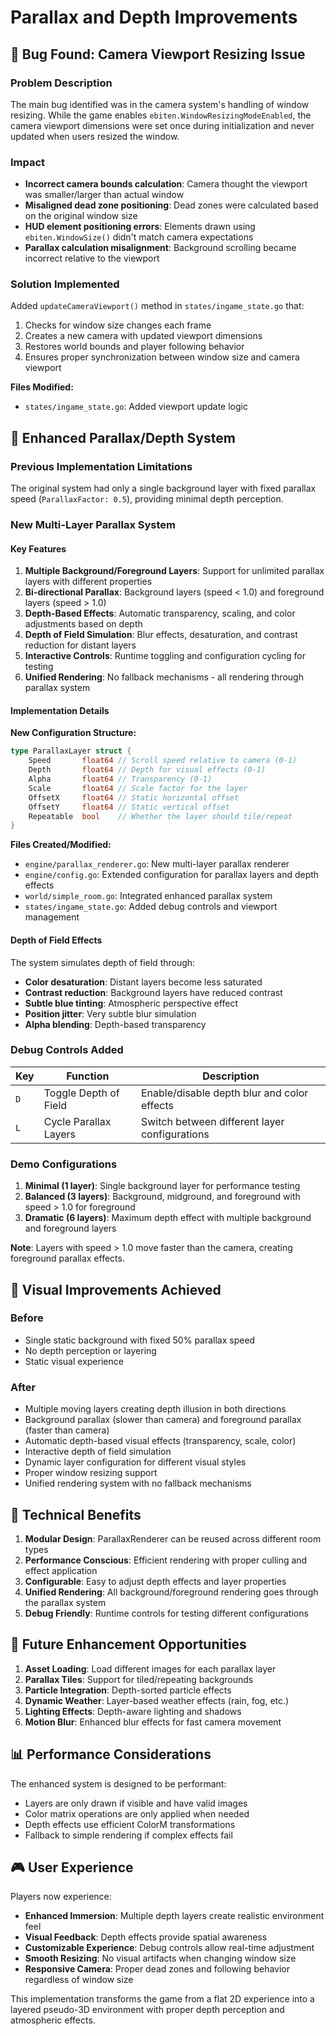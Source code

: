 # Parallax and Depth Improvements

## 🐛 Bug Found: Camera Viewport Resizing Issue

### Problem Description
The main bug identified was in the camera system's handling of window resizing. While the game enables `ebiten.WindowResizingModeEnabled`, the camera viewport dimensions were set once during initialization and never updated when users resized the window.

### Impact
- **Incorrect camera bounds calculation**: Camera thought the viewport was smaller/larger than actual window
- **Misaligned dead zone positioning**: Dead zones were calculated based on the original window size
- **HUD element positioning errors**: Elements drawn using `ebiten.WindowSize()` didn't match camera expectations
- **Parallax calculation misalignment**: Background scrolling became incorrect relative to the viewport

### Solution Implemented
Added `updateCameraViewport()` method in `states/ingame_state.go` that:
1. Checks for window size changes each frame
2. Creates a new camera with updated viewport dimensions
3. Restores world bounds and player following behavior
4. Ensures proper synchronization between window size and camera viewport

**Files Modified:**
- `states/ingame_state.go`: Added viewport update logic

## 🎨 Enhanced Parallax/Depth System

### Previous Implementation Limitations
The original system had only a single background layer with fixed parallax speed (`ParallaxFactor: 0.5`), providing minimal depth perception.

### New Multi-Layer Parallax System

#### Key Features
1. **Multiple Background/Foreground Layers**: Support for unlimited parallax layers with different properties
2. **Bi-directional Parallax**: Background layers (speed < 1.0) and foreground layers (speed > 1.0)
3. **Depth-Based Effects**: Automatic transparency, scaling, and color adjustments based on depth
4. **Depth of Field Simulation**: Blur effects, desaturation, and contrast reduction for distant layers
5. **Interactive Controls**: Runtime toggling and configuration cycling for testing
6. **Unified Rendering**: No fallback mechanisms - all rendering through parallax system

#### Implementation Details

**New Configuration Structure:**
```go
type ParallaxLayer struct {
    Speed       float64 // Scroll speed relative to camera (0-1)
    Depth       float64 // Depth for visual effects (0-1)
    Alpha       float64 // Transparency (0-1)
    Scale       float64 // Scale factor for the layer
    OffsetX     float64 // Static horizontal offset
    OffsetY     float64 // Static vertical offset
    Repeatable  bool    // Whether the layer should tile/repeat
}
```

**Files Created/Modified:**
- `engine/parallax_renderer.go`: New multi-layer parallax renderer
- `engine/config.go`: Extended configuration for parallax layers and depth effects
- `world/simple_room.go`: Integrated enhanced parallax system
- `states/ingame_state.go`: Added debug controls and viewport management

#### Depth of Field Effects
The system simulates depth of field through:
- **Color desaturation**: Distant layers become less saturated
- **Contrast reduction**: Background layers have reduced contrast
- **Subtle blue tinting**: Atmospheric perspective effect
- **Position jitter**: Very subtle blur simulation
- **Alpha blending**: Depth-based transparency

### Debug Controls Added

| Key | Function | Description |
|-----|----------|-------------|
| `D` | Toggle Depth of Field | Enable/disable depth blur and color effects |
| `L` | Cycle Parallax Layers | Switch between different layer configurations |

### Demo Configurations

1. **Minimal (1 layer)**: Single background layer for performance testing
2. **Balanced (3 layers)**: Background, midground, and foreground with speed > 1.0 for foreground
3. **Dramatic (6 layers)**: Maximum depth effect with multiple background and foreground layers

**Note**: Layers with speed > 1.0 move faster than the camera, creating foreground parallax effects.

## 🎯 Visual Improvements Achieved

### Before
- Single static background with fixed 50% parallax speed
- No depth perception or layering
- Static visual experience

### After
- Multiple moving layers creating depth illusion in both directions
- Background parallax (slower than camera) and foreground parallax (faster than camera)
- Automatic depth-based visual effects (transparency, scale, color)
- Interactive depth of field simulation
- Dynamic layer configuration for different visual styles
- Proper window resizing support
- Unified rendering system with no fallback mechanisms

## 🔧 Technical Benefits

1. **Modular Design**: ParallaxRenderer can be reused across different room types
2. **Performance Conscious**: Efficient rendering with proper culling and effect application
3. **Configurable**: Easy to adjust depth effects and layer properties
4. **Unified Rendering**: All background/foreground rendering goes through the parallax system
5. **Debug Friendly**: Runtime controls for testing different configurations

## 🚀 Future Enhancement Opportunities

1. **Asset Loading**: Load different images for each parallax layer
2. **Parallax Tiles**: Support for tiled/repeating backgrounds
3. **Particle Integration**: Depth-sorted particle effects
4. **Dynamic Weather**: Layer-based weather effects (rain, fog, etc.)
5. **Lighting Effects**: Depth-aware lighting and shadows
6. **Motion Blur**: Enhanced blur effects for fast camera movement

## 📊 Performance Considerations

The enhanced system is designed to be performant:
- Layers are only drawn if visible and have valid images
- Color matrix operations are only applied when needed
- Depth effects use efficient ColorM transformations
- Fallback to simple rendering if complex effects fail

## 🎮 User Experience

Players now experience:
- **Enhanced Immersion**: Multiple depth layers create realistic environment feel
- **Visual Feedback**: Depth effects provide spatial awareness
- **Customizable Experience**: Debug controls allow real-time adjustment
- **Smooth Resizing**: No visual artifacts when changing window size
- **Responsive Camera**: Proper dead zones and following behavior regardless of window size

This implementation transforms the game from a flat 2D experience into a layered pseudo-3D environment with proper depth perception and atmospheric effects.